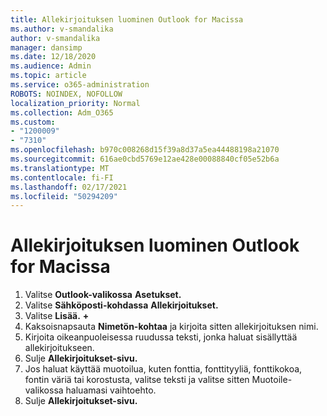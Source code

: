 ```yaml
---
title: Allekirjoituksen luominen Outlook for Macissa
ms.author: v-smandalika
author: v-smandalika
manager: dansimp
ms.date: 12/18/2020
ms.audience: Admin
ms.topic: article
ms.service: o365-administration
ROBOTS: NOINDEX, NOFOLLOW
localization_priority: Normal
ms.collection: Adm_O365
ms.custom:
- "1200009"
- "7310"
ms.openlocfilehash: b970c008268d15f39a8d37a5ea44488198a21070
ms.sourcegitcommit: 616ae0cbd5769e12ae428e00088840cf05e52b6a
ms.translationtype: MT
ms.contentlocale: fi-FI
ms.lasthandoff: 02/17/2021
ms.locfileid: "50294209"
---
```

# <a name="create-a-signature-in-outlook-for-mac"></a>Allekirjoituksen luominen Outlook for Macissa

1.  Valitse **Outlook-valikossa** **Asetukset.**
2.  Valitse **Sähköposti-kohdassa** **Allekirjoitukset.**
3.  Valitse **Lisää.** **+**
4.  Kaksoisnapsauta **Nimetön-kohtaa** ja kirjoita sitten allekirjoituksen nimi.
5.  Kirjoita oikeanpuoleisessa ruudussa teksti, jonka haluat sisällyttää allekirjoitukseen.
6.  Sulje **Allekirjoitukset-sivu.**
7.  Jos haluat käyttää muotoilua, kuten fonttia, fonttityyliä, fonttikokoa, fontin väriä tai korostusta, valitse teksti ja valitse sitten Muotoile-valikossa haluamasi vaihtoehto.
8.  Sulje **Allekirjoitukset-sivu.**

